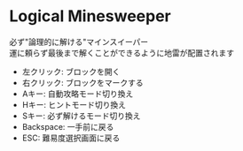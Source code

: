 # Logical Minesweeper
必ず"論理的に解ける"マインスイーパー  
運に頼らず最後まで解くことができるように地雷が配置されます  

- 左クリック: ブロックを開く  
- 右クリック: ブロックをマークする  
- Aキー: 自動攻略モード切り換え  
- Hキー: ヒントモード切り換え  
- Sキー: 必ず解けるモード切り換え  
- Backspace: 一手前に戻る  
- ESC: 難易度選択画面に戻る  
